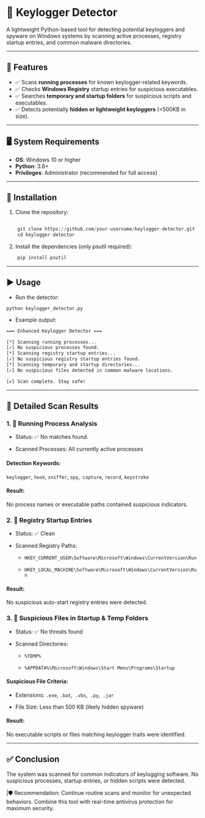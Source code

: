 # 🔐 Keylogger Detector

A lightweight Python-based tool for detecting potential keyloggers and spyware on Windows systems by scanning active processes, registry startup entries, and common malware directories.

---

## 🚀 Features

- ✅ Scans **running processes** for known keylogger-related keywords.
- ✅ Checks **Windows Registry** startup entries for suspicious executables.
- ✅ Searches **temporary and startup folders** for suspicious scripts and executables.
- ✅ Detects potentially **hidden or lightweight keyloggers** (<500KB in size).

---

## 🖥️ System Requirements

- **OS**: Windows 10 or higher
- **Python**: 3.6+
- **Privileges**: Administrator (recommended for full access)

---

## 🔧 Installation

1. Clone the repository:
```python
   
    git clone https://github.com/your-username/keylogger-detector.git
    cd keylogger-detector
```
2. Install the dependencies (only psutil required):

```python
    pip install psutil
```
---
## ▶️ Usage
- Run the detector:

`python keylogger_detector.py`

- Example output:
  
```bash
=== Enhanced Keylogger Detector ===

[*] Scanning running processes...
[✓] No suspicious processes found.
[*] Scanning registry startup entries...
[✓] No suspicious registry startup entries found.
[*] Scanning temporary and startup directories...
[✓] No suspicious files detected in common malware locations.

[✔] Scan complete. Stay safe!
```
---
## 🧪 Detailed Scan Results

### 1. 🧠 Running Process Analysis

- Status: ✅ No matches found.

- Scanned Processes: All currently active processes

#### Detection Keywords:
`keylogger`, `hook`, `sniffer`, `spy`,` capture`, `record`, `keystroke`

#### Result:
  No process names or executable paths contained suspicious indicators.

### 2. 🧾 Registry Startup Entries

- Status: ✅ Clean

- Scanned Registry Paths:

    - `HKEY_CURRENT_USER\Software\Microsoft\Windows\CurrentVersion\Run`

    - `HKEY_LOCAL_MACHINE\Software\Microsoft\Windows\CurrentVersion\Run`

#### Result:
No suspicious auto-start registry entries were detected.

### 3. 📁 Suspicious Files in Startup & Temp Folders
- Status: ✅ No threats found

- Scanned Directories:

    - `%TEMP%`

    - `%APPDATA%\Microsoft\Windows\Start Menu\Programs\Startup`

#### Suspicious File Criteria:

 - Extensions: `.exe`, `.bat`,` .vbs`,` .py`,` .jar`

- File Size: Less than 500 KB (likely hidden spyware)

#### Result:
No executable scripts or files matching keylogger traits were identified.

---

## ✅ Conclusion
The system was scanned for common indicators of keylogging software.
No suspicious processes, startup entries, or hidden scripts were detected.

 |🛡️ Recommendation: Continue routine scans and monitor for unexpected behaviors. Combine this tool with real-time antivirus protection for maximum security.
